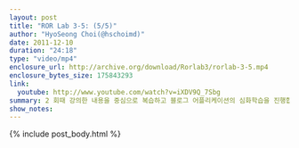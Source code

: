 ```yaml
---
layout: post
title: "ROR Lab 3-5: (5/5)"
author: "HyoSeong Choi(@hschoimd)"
date: 2011-12-10
duration: "24:18"
type: "video/mp4"
enclosure_url: http://archive.org/download/Rorlab3/rorlab-3-5.mp4
enclosure_bytes_size: 175843293
link:
  youtube: http://www.youtube.com/watch?v=iXDV9Q_7Sbg
summary: 2 회때 강의한 내용을 중심으로 복습하고 블로그 어플리케이션의 심화학습을 진행합니다.
show_notes:
---
```


{% include post_body.html %}